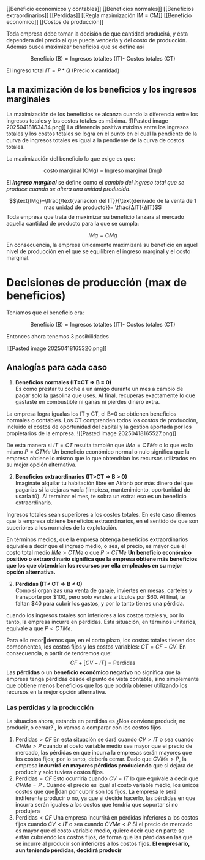 [[Beneficio económicos y contables]]
[[Beneficios normales]]
[[Beneficios extraordinarios]]
[[Perdidas]]
[[Regla maximización IM = CM]]
[[Beneficio economico]]
[[Costos de producción]]

Toda empresa debe tomar la decisión de que cantidad producirá, y ésta dependera del precio al que pueda venderla y del costo de producción. Además busca maximizar beneficios que se define asi

$$\text{Beneficio (B)}=\text{Ingresos totaltes (IT)- Costos totales (CT)}$$

El ingreso total $IT= P*Q$ (Precio x cantidad)

## La maximización de los beneficios y los ingresos marginales


La maximización de los beneficios se alcanza cuando la diferencia entre los ingresos totales y los costos totales es máxima.
![[Pasted image 20250418163434.png]]
La diferencia positiva máxima entre los ingresos totales y los costos totales se logra en el punto en el cual la pendiente de la curva de ingresos totales es igual a la pendiente de la curva de costos totales.

La maximización del beneficio lo que exige es que: 

$$\text{costo marginal (CMg) = Ingreso marginal (Img)}$$

El ***ingreso marginal*** se define como el *cambio del ingreso total que se produce cuando se altera una unidad producida*.

$$\text{IMg}=\tfrac{\text{variacion del IT}}{\text{derivado de la venta de 1 mas unidad de producto}}= \tfrac{ΔIT}{ΔIT}$$
Toda empresa que trata de maximizar su beneficio lanzara al mercado aquella cantidad de producto para la que se cumpla: 

$$IMg=CMg$$
En consecuencia, la empresa únicamente maximizará su beneficio en aquel nivel de producción en el que se equilibren el ingreso marginal y el costo marginal.


# Decisiones de producción (max de beneficios)

Teníamos que el beneficio era: 

$$\text{Beneficio (B)}=\text{Ingresos totaltes (IT)- Costos totales (CT)}$$

Entonces ahora tenemos 3 posibilidades 

![[Pasted image 20250418165320.png]]
## Analogías para cada caso

1. **Beneficios normales (IT=CT => B = 0)**  
    Es como prestar tu coche a un amigo durante un mes a cambio de pagar solo la gasolina que uses. Al final, recuperas exactamente lo que gastaste en combustible ni ganas ni pierdes dinero extra.

La empresa logra igualas los IT y CT, el B=0 se obtienen beneficios normales o contables. Los CT comprenden todos los costos de producción, incluido el costos de oportunidad del capital y la gestion aportada por los propietarios de la empresa. 
![[Pasted image 20250418165527.png]]

De esta manera si $IT=CT$ resulta también que $IMe=CTMe$ o lo que es lo mismo $P=CTMe$
	Un beneficio económico normal o nulo significa que la empresa obtiene lo mismo que lo que obtendrían los recursos utilizados en su mejor opción alternativa.

2. **Beneficios extraordinarios (IT>CT => B > 0)**  
    Imagínate alquilar tu habitación libre en Airbnb por más dinero del que pagarías si la dejaras vacía (limpieza, mantenimiento, oportunidad de usarla tú). Al terminar el mes, te sobra un extra: eso es un beneficio extraordinario.

Ingresos totales sean superiores a los costos totales. En este caso diremos que la empresa obtiene beneficios extraordinarios, en el sentido de que son superiores a los normales de la explotación.

En términos medios, que la empresa obtenga beneficios extraordinarios equivale a decir que el ingreso medio, o sea, el precio, es mayor que el costo total medio $IMe > CTMe$ o que $P>CTMe$ 
	**Un beneficio económico positivo o extraordinario significa que la empresa obtiene más beneficios que los que obtendrían los recursos por ella empleados en su mejor opción alternativa.**
	
2. **Pérdidas (IT< CT => B < 0)**  
    Como si organizas una venta de garaje, inviertes en mesas, carteles y transporte por $100, pero solo vendes artículos por $60. Al final, te faltan $40 para cubrir los gastos, y por lo tanto tienes una pérdida.

cuando los ingresos totales son inferiores a los costos totales y, por lo tanto, la empresa incurre en pérdidas. Esta situación, en términos unitarios, equivale a que $P < CTMe$.

Para ello recor￾demos que, en el corto plazo, los costos totales tienen 
dos componentes, los costos fijos y los costos variables: $CT = CF - CV$. En consecuencia, a partir de tendremos que:
$$CF+[CV-IT]=\text{Perdidas}$$
Las **pérdidas** o un **beneficio económico negativo** no significa que la empresa tenga pérdidas desde el punto de vista contable, sino simplemente que obtiene menos beneficios que los que podría obtener utilizando los recursos en la mejor opción alternativa.

### Las perdidas y la producción 

La situacion ahora, estando en perdidas es ¿Nos conviene producir, no producir, o cerrar? , lo vamos a comparar con los costos fijos. 

1. $\text{Perdidas}>CF$
	En esta situación se dará cuando $CV>IT$ o sea cuando $CVMe>P$ cuando el costo variable medio sea mayor que el precio de mercado, las pérdidas en que incurra la empresas serán mayores que los costos fijos; por lo tanto, debería cerrar. 
	Dado que $CVMe > P$, la empresa **incurrirá en mayores pérdidas produciendo** que si dejara de producir y solo tuviera costos fijos.
2. $\text{Perdidas}=CF$
	Esto ocurriría cuando $CV=IT$ lo que equivale a decir que $CVMe=P$ . Cuando el precio es igual al costo variable medio, los únicos costos que que￾dan por cubrir son los fijos.
	La empresa le será indiferente producir o no, ya que si decide hacerlo, las pérdidas en que incurra serán iguales a los costos que tendría que soportar si no produjera
3. $\text{Perdidas}<CF$ 
	Una empresa incurrirá en pérdidas inferiores a los costos fijos cuando $CV<IT$ o sea cuando $CVMe < P$
	SÍ el precio de mercado es mayor que el costo variable medio, quiere decir que en parte se están cubriendo los costos fijos, de forma que las pérdidas en las que se incurre al producir son inferiores a los costos fijos. **El empresario, aun teniendo pérdidas, decidirá producir**


